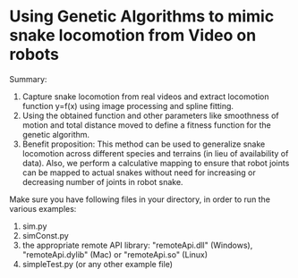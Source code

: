 # Using Genetic Algorithms to mimic snake locomotion from Video on robots
Summary:
1. Capture snake locomotion from real videos and extract locomotion function y=f(x) using image processing and spline fitting. 
2. Using the obtained function and other parameters like smoothness of motion and total distance moved to define a fitness function for the   genetic algorithm.
3. Benefit proposition: This method can be used to generalize snake locomotion across different species and terrains (in lieu of availability of data). Also, we perform a calculative mapping to ensure that robot joints can be mapped to actual snakes without need for increasing or decreasing number of joints in robot snake.


Make sure you have following files in your directory, in order to run the various examples:

1. sim.py
2. simConst.py
3. the appropriate remote API library: "remoteApi.dll" (Windows), "remoteApi.dylib" (Mac) or "remoteApi.so" (Linux)
4. simpleTest.py (or any other example file)
